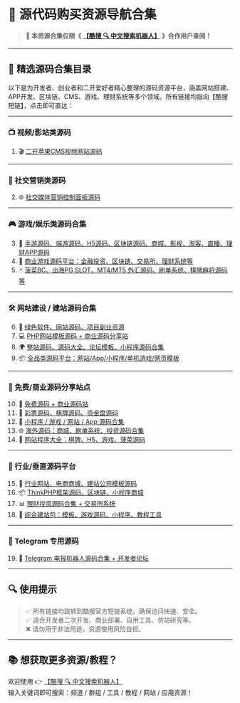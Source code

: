 # 🚀 源代码购买资源导航合集

> **📌 本资源合集仅限《 [【酷搜 🔍 中文搜索机器人】](https://t.me/qootcool_Bot)  》合作用户查阅！**

---

## 🎯 精选源码合集目录

以下是为开发者、创业者和二开爱好者精心整理的源码资源平台，涵盖网站搭建、APP开发、区块链、CMS、游戏、理财系统等多个领域。所有链接均指向【酷搜短链】，点击即可直达：

---

### 📺 视频/影站类源码

1. 🎬 [二开苹果CMS视频网站源码](https://qoot.cool/frR1PD)

---

### 📱 社交营销类源码

2. 🌐 [社交媒体营销控制面板源码](https://qoot.cool/Q96eWV)

---

### 🎮 游戏/娱乐类源码合集

3. 🧩 [手游源码、端游源码、H5源码、区块链源码、商城、影视、淘客、直播、理财APP源码](https://qoot.cool/uGpPhE)  
4. 🎰 [商业游戏源码平台：金融投资、区块链、交易所、理财系统等](https://qoot.cool/9xdGkT)  
5. 🃏 [菠菜BC、出海PG SLOT、MT4/MT5 外汇源码、刷单系统、棋牌麻将源码等](https://qoot.cool/0uq1EK)

---

### 🛠️ 网站建设 / 建站源码合集

6. 🧰 [绿色软件、网站源码、项目副业资源](https://qoot.cool/r6IArt)  
7. 💻 [PHP网站模板源码 + 商业源码分享站](https://qoot.cool/uDIg6b)  
8. 🌍 [整站源码、源码大全、论坛模板、小程序源码合集](https://qoot.cool/j4DawW)  
9. 📦 [全品类源码平台：网站/App/小程序/单机游戏/网页模板](https://qoot.cool/olPh8M)

---

### 💎 免费/商业源码分享站点

10. 🎁 [免费源码 + 商业源码站](https://qoot.cool/zq9FmB)  
11. 🎲 [彩票源码、棋牌源码、资金盘源码](https://qoot.cool/kGYO7x)  
12. 📱 [小程序 / 游戏 / 网站 / App 源码合集](https://qoot.cool/ikKKzf)  
13. 🌐 [海外源码：商城、刷单系统、投资源码合集](https://qoot.cool/C9twiL)  
14. 🧿 [网站程序大全：棋牌、H5、游戏、菠菜源码](https://qoot.cool/00Gzcs)

---

### 🧱 行业/垂直源码平台

15. 🏢 [行业网站、电商商城、建站公司模板源码](https://qoot.cool/EgwwCl)  
16. 📦 [ThinkPHP框架源码、区块链、小程序商城](https://qoot.cool/Dv8SYa)  
17. 📊 [理财投资源码合集 + 交易所系统](https://qoot.cool/OSA4FG)  
18. 🧰 [综合建站包：模板、游戏源码、小程序、教程工具](https://qoot.cool/OVvJAi)

---

### 🤖 Telegram 专用源码

19. 🤖 [Telegram 电报机器人源码合集 + 开发者论坛](https://qoot.cool/1zUIea)

---

## 🔍 使用提示

> ✅ 所有链接均跳转到酷搜官方短链系统，确保访问快速、安全。  
> ✅ 适合开发者二次开发、商业部署、自用工具、仿站研究等。  
> ❌ 请勿用于非法用途，资源使用风险自担。

---

## 📚 想获取更多资源/教程？

欢迎使用 👉 [【酷搜 🔍 中文搜索机器人】](https://t.me/qootcool_Bot)  
输入关键词即可搜索：频道 / 群组 / 工具 / 教程 / 网站 / 应用资源！
